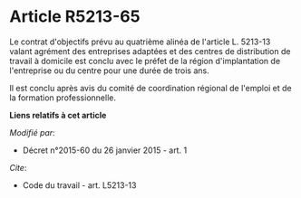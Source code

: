 # Article R5213-65

Le contrat d'objectifs prévu au quatrième alinéa de l'article L. 5213-13 valant agrément des entreprises adaptées et des
centres de distribution de travail à domicile est conclu avec le préfet de la région d'implantation de l'entreprise ou du
centre pour une durée de trois ans. 

Il est conclu après avis du comité de coordination régional de l'emploi et de la formation professionnelle.

**Liens relatifs à cet article**

_Modifié par_:

  - Décret n°2015-60 du 26 janvier 2015 - art. 1

_Cite_:

  - Code du travail - art. L5213-13
